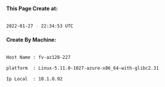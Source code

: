 
   
#### This Page Create at:

```bash

2022-01-27 - 22:34:53 UTC

```

#### Create By Machine:

```bash

Host Name : fv-az128-227

platform  : Linux-5.11.0-1027-azure-x86_64-with-glibc2.31

Ip Local  : 10.1.0.92

```

